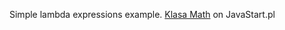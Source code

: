 Simple lambda expressions example.
[Klasa Math](https://javastart.pl/static/klasy/klasa-math) on JavaStart.pl
